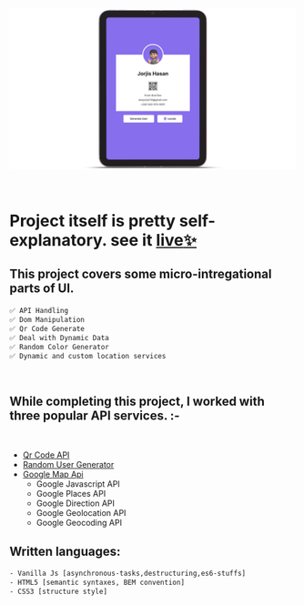 ![showcase](./assets/showcase.png "Project Preview")

<br>

# Project itself is pretty self-explanatory. see it [**live**✨](https://pickuser.netlify.app/ "open in a new tab")

## This project covers some micro-intregational parts of UI.

    ✅ API Handling
    ✅ Dom Manipulation
    ✅ Qr Code Generate
    ✅ Deal with Dynamic Data
    ✅ Random Color Generator
    ✅ Dynamic and custom location services

<br>

## **While completing this project, I worked with three popular API services. :-**

<br>

- [Qr Code API](https://api.qrserver.com/v1/create-qr-code/?size=150x150&data=Example)
- [Random User Generator](https://random-data-api.com/api/v2/users?response_type=json)
- [Google Map Api](https://developers.google.com/maps/documentation/javascript/)
  - Google Javascript API
  - Google Places API
  - Google Direction API
  - Google Geolocation API
  - Google Geocoding API

## **Written languages**:

    - Vanilla Js [asynchronous-tasks,destructuring,es6-stuffs]
    - HTML5 [semantic syntaxes, BEM convention]
    - CSS3 [structure style]
